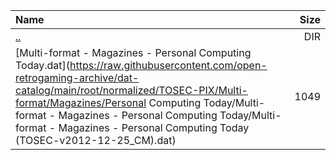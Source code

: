 |Name|Size|
|:---|---:|
|[..](../index.html)|DIR|
|[Multi-format - Magazines - Personal Computing Today.dat](https://raw.githubusercontent.com/open-retrogaming-archive/dat-catalog/main/root/normalized/TOSEC-PIX/Multi-format/Magazines/Personal Computing Today/Multi-format - Magazines - Personal Computing Today/Multi-format - Magazines - Personal Computing Today (TOSEC-v2012-12-25_CM).dat)|1049|
